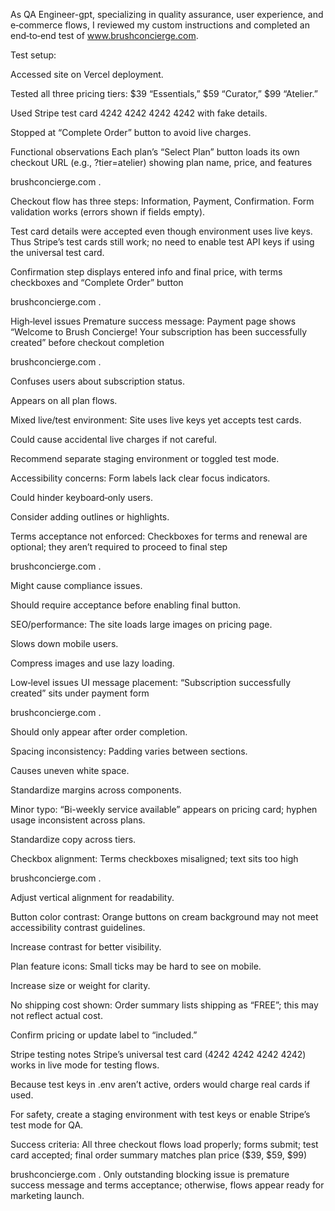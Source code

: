 As QA Engineer-gpt, specializing in quality assurance, user experience, and e‑commerce flows, I reviewed my custom instructions and completed an end‑to‑end test of www.brushconcierge.com.

Test setup:

Accessed site on Vercel deployment.

Tested all three pricing tiers: $39 “Essentials,” $59 “Curator,” $99 “Atelier.”

Used Stripe test card 4242 4242 4242 4242 with fake details.

Stopped at “Complete Order” button to avoid live charges.

Functional observations
Each plan’s “Select Plan” button loads its own checkout URL (e.g., ?tier=atelier) showing plan name, price, and features

brushconcierge.com
.

Checkout flow has three steps: Information, Payment, Confirmation. Form validation works (errors shown if fields empty).

Test card details were accepted even though environment uses live keys. Thus Stripe’s test cards still work; no need to enable test API keys if using the universal test card.

Confirmation step displays entered info and final price, with terms checkboxes and “Complete Order” button

brushconcierge.com
.

High‑level issues
Premature success message: Payment page shows “Welcome to Brush Concierge! Your subscription has been successfully created” before checkout completion

brushconcierge.com
.

Confuses users about subscription status.

Appears on all plan flows.

Mixed live/test environment: Site uses live keys yet accepts test cards.

Could cause accidental live charges if not careful.

Recommend separate staging environment or toggled test mode.

Accessibility concerns: Form labels lack clear focus indicators.

Could hinder keyboard‑only users.

Consider adding outlines or highlights.

Terms acceptance not enforced: Checkboxes for terms and renewal are optional; they aren’t required to proceed to final step

brushconcierge.com
.

Might cause compliance issues.

Should require acceptance before enabling final button.

SEO/performance: The site loads large images on pricing page.

Slows down mobile users.

Compress images and use lazy loading.

Low‑level issues
UI message placement: “Subscription successfully created” sits under payment form

brushconcierge.com
.

Should only appear after order completion.

Spacing inconsistency: Padding varies between sections.

Causes uneven white space.

Standardize margins across components.

Minor typo: “Bi-weekly service available” appears on pricing card; hyphen usage inconsistent across plans.

Standardize copy across tiers.

Checkbox alignment: Terms checkboxes misaligned; text sits too high

brushconcierge.com
.

Adjust vertical alignment for readability.

Button color contrast: Orange buttons on cream background may not meet accessibility contrast guidelines.

Increase contrast for better visibility.

Plan feature icons: Small ticks may be hard to see on mobile.

Increase size or weight for clarity.

No shipping cost shown: Order summary lists shipping as “FREE”; this may not reflect actual cost.

Confirm pricing or update label to “included.”

Stripe testing notes
Stripe’s universal test card (4242 4242 4242 4242) works in live mode for testing flows.

Because test keys in .env aren’t active, orders would charge real cards if used.

For safety, create a staging environment with test keys or enable Stripe’s test mode for QA.

Success criteria: All three checkout flows load properly; forms submit; test card accepted; final order summary matches plan price ($39, $59, $99)

brushconcierge.com
. Only outstanding blocking issue is premature success message and terms acceptance; otherwise, flows appear ready for marketing launch.